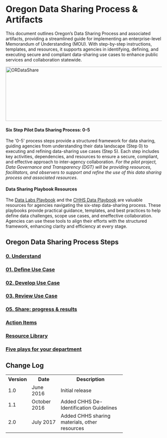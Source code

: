 # Oregon Data Sharing Process & Artifacts

This document outlines Oregon’s Data Sharing Process and associated artifacts, providing a streamlined guide for implementing an enterprise-level Memorandum of Understanding (MOU). With step-by-step instructions, templates, and resources, it supports agencies in identifying, defining, and executing secure and compliant data-sharing use cases to enhance public services and collaboration statewide.  

<img width="724" height="175" alt="ORDataShare" src="https://github.com/user-attachments/assets/c5291b14-fec5-45b2-86d7-d3947ae32528" />

#### Six Step Pilot Data Sharing Process: 0-5
The '0-5' process steps provide a structured framework for data sharing, guiding agencies from understanding their data landscape (Step 0) to executing and refining data-sharing use cases (Step 5). Each step includes key activities, dependencies, and resources to ensure a secure, compliant, and effective approach to inter-agency collaboration. <i> For the pilot project, Data Governance and Transparency (DGT) will be providing resources, facilitators, and observers to support and refine the use of this data sharing process and associated resources</i>. 

#### Data Sharing Playbook Resources
The <a href="https://sites.google.com/georgetown.edu/data-labs-playbook/define-the-data-challenge?authuser=0">Data Labs Playbook</a> and the <a href="https://chhsdata.github.io/dataplaybook">CHHS Data Playbook</a> are valuable resources for agencies navigating the six-step data-sharing process. These playbooks provide practical guidance, templates, and best practices to help define data challenges, scope use cases, and eneffective collaboration. Agencies can use these tools to align their efforts with the structured framework, enhancing clarity and efficiency at every stage.

## Oregon Data Sharing Process Steps 

### [0. Understand](0_understand.md)

### [01. Define Use Case](1_define.md)

### [02. Develop Use Case](2_develop.md)

### [03. Review Use Case](3_review.md)

### [05. Share: progress & results](5_share.md)

### [Action Items](6_action_items.md)

### [Resource Library](7_resource_library.md)

### [Five plays for your department](index.md)

## Change Log

<table style="width:75%">
  <tr>
    <th>Version</th>
    <th>Date</th>
    <th>Description</th>
  </tr>
  <tr>
    <td>1.0</td>
    <td>June 2016</td>
    <td>Initial release</td>
  </tr>
  <tr>
    <td>1.1</td>
    <td>October 2016</td>
    <td>Added CHHS De-Identification Guidelines</td>
  </tr>
  <tr>
    <td>2.0</td>
    <td>July 2017</td>
    <td>Added CHHS sharing materials, other resources</td>
  </tr>
</table> 

